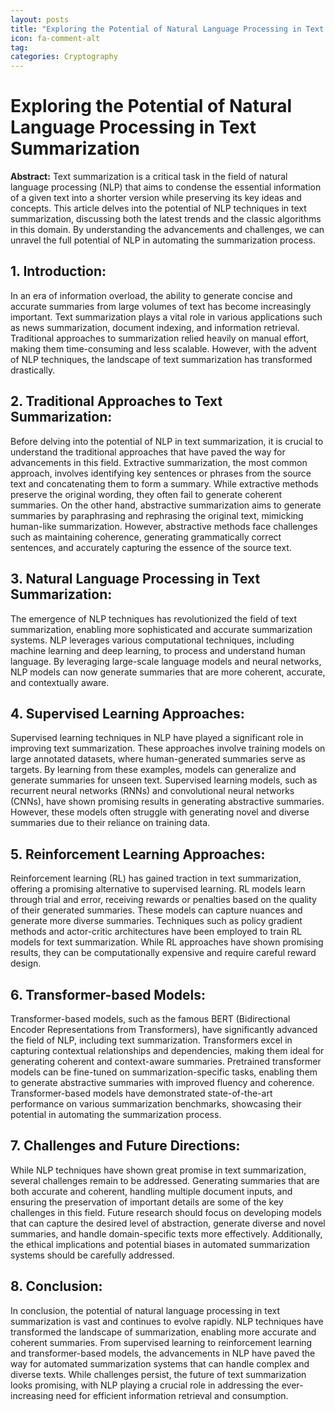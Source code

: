 ```yaml
---
layout: posts
title: "Exploring the Potential of Natural Language Processing in Text Summarization"
icon: fa-comment-alt
tag:      
categories: Cryptography
---
```



# Exploring the Potential of Natural Language Processing in Text Summarization

**Abstract:**
Text summarization is a critical task in the field of natural language processing (NLP) that aims to condense the essential information of a given text into a shorter version while preserving its key ideas and concepts. This article delves into the potential of NLP techniques in text summarization, discussing both the latest trends and the classic algorithms in this domain. By understanding the advancements and challenges, we can unravel the full potential of NLP in automating the summarization process.

## 1. Introduction:
In an era of information overload, the ability to generate concise and accurate summaries from large volumes of text has become increasingly important. Text summarization plays a vital role in various applications such as news summarization, document indexing, and information retrieval. Traditional approaches to summarization relied heavily on manual effort, making them time-consuming and less scalable. However, with the advent of NLP techniques, the landscape of text summarization has transformed drastically.

## 2. Traditional Approaches to Text Summarization:
Before delving into the potential of NLP in text summarization, it is crucial to understand the traditional approaches that have paved the way for advancements in this field. Extractive summarization, the most common approach, involves identifying key sentences or phrases from the source text and concatenating them to form a summary. While extractive methods preserve the original wording, they often fail to generate coherent summaries. On the other hand, abstractive summarization aims to generate summaries by paraphrasing and rephrasing the original text, mimicking human-like summarization. However, abstractive methods face challenges such as maintaining coherence, generating grammatically correct sentences, and accurately capturing the essence of the source text.

## 3. Natural Language Processing in Text Summarization:
The emergence of NLP techniques has revolutionized the field of text summarization, enabling more sophisticated and accurate summarization systems. NLP leverages various computational techniques, including machine learning and deep learning, to process and understand human language. By leveraging large-scale language models and neural networks, NLP models can now generate summaries that are more coherent, accurate, and contextually aware.

## 4. Supervised Learning Approaches:
Supervised learning techniques in NLP have played a significant role in improving text summarization. These approaches involve training models on large annotated datasets, where human-generated summaries serve as targets. By learning from these examples, models can generalize and generate summaries for unseen text. Supervised learning models, such as recurrent neural networks (RNNs) and convolutional neural networks (CNNs), have shown promising results in generating abstractive summaries. However, these models often struggle with generating novel and diverse summaries due to their reliance on training data.

## 5. Reinforcement Learning Approaches:
Reinforcement learning (RL) has gained traction in text summarization, offering a promising alternative to supervised learning. RL models learn through trial and error, receiving rewards or penalties based on the quality of their generated summaries. These models can capture nuances and generate more diverse summaries. Techniques such as policy gradient methods and actor-critic architectures have been employed to train RL models for text summarization. While RL approaches have shown promising results, they can be computationally expensive and require careful reward design.

## 6. Transformer-based Models:
Transformer-based models, such as the famous BERT (Bidirectional Encoder Representations from Transformers), have significantly advanced the field of NLP, including text summarization. Transformers excel in capturing contextual relationships and dependencies, making them ideal for generating coherent and context-aware summaries. Pretrained transformer models can be fine-tuned on summarization-specific tasks, enabling them to generate abstractive summaries with improved fluency and coherence. Transformer-based models have demonstrated state-of-the-art performance on various summarization benchmarks, showcasing their potential in automating the summarization process.

## 7. Challenges and Future Directions:
While NLP techniques have shown great promise in text summarization, several challenges remain to be addressed. Generating summaries that are both accurate and coherent, handling multiple document inputs, and ensuring the preservation of important details are some of the key challenges in this field. Future research should focus on developing models that can capture the desired level of abstraction, generate diverse and novel summaries, and handle domain-specific texts more effectively. Additionally, the ethical implications and potential biases in automated summarization systems should be carefully addressed.

## 8. Conclusion:
In conclusion, the potential of natural language processing in text summarization is vast and continues to evolve rapidly. NLP techniques have transformed the landscape of summarization, enabling more accurate and coherent summaries. From supervised learning to reinforcement learning and transformer-based models, the advancements in NLP have paved the way for automated summarization systems that can handle complex and diverse texts. While challenges persist, the future of text summarization looks promising, with NLP playing a crucial role in addressing the ever-increasing need for efficient information retrieval and consumption.